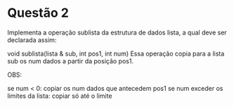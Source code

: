 # Questão 2

Implementa a operação sublista da estrutura de dados lista, a qual deve ser declarada assim:


void sublista(lista<T> & sub, int pos1, int num)
Essa operação copia para a lista sub os num dados a partir da posição pos1.


OBS:

se num < 0: copiar os num dados  que antecedem pos1
se num exceder os limites da lista: copiar só até o limite
